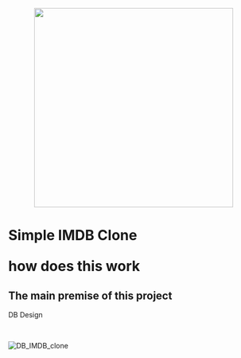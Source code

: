 <p align="center"><a href="https://laravel.com" target="_blank"><img src="https://raw.githubusercontent.com/laravel/art/master/logo-lockup/5%20SVG/2%20CMYK/1%20Full%20Color/laravel-logolockup-cmyk-red.svg" width="400"></a></p>

</hr>

<h1>Simple IMDB Clone<p>how does this work</p></h1>
<h2>The main premise of this project</h2>

<p>DB Design</p></br>

![DB_IMDB_clone](https://user-images.githubusercontent.com/72777496/171546204-596763a8-b8fe-43e6-993c-0f99fca5cadc.png)

<p></p>
